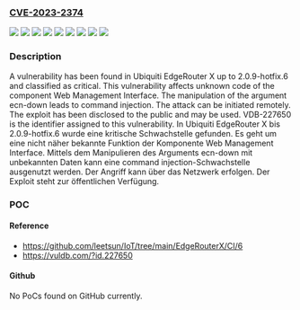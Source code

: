 ### [CVE-2023-2374](https://cve.mitre.org/cgi-bin/cvename.cgi?name=CVE-2023-2374)
![](https://img.shields.io/static/v1?label=Product&message=EdgeRouter%20X&color=blue)
![](https://img.shields.io/static/v1?label=Version&message=2.0.9-hotfix.0%20&color=brightgreen)
![](https://img.shields.io/static/v1?label=Version&message=2.0.9-hotfix.1%20&color=brightgreen)
![](https://img.shields.io/static/v1?label=Version&message=2.0.9-hotfix.2%20&color=brightgreen)
![](https://img.shields.io/static/v1?label=Version&message=2.0.9-hotfix.3%20&color=brightgreen)
![](https://img.shields.io/static/v1?label=Version&message=2.0.9-hotfix.4%20&color=brightgreen)
![](https://img.shields.io/static/v1?label=Version&message=2.0.9-hotfix.5%20&color=brightgreen)
![](https://img.shields.io/static/v1?label=Version&message=2.0.9-hotfix.6%20&color=brightgreen)
![](https://img.shields.io/static/v1?label=Vulnerability&message=CWE-77%20Command%20Injection&color=brightgreen)

### Description

A vulnerability has been found in Ubiquiti EdgeRouter X up to 2.0.9-hotfix.6 and classified as critical. This vulnerability affects unknown code of the component Web Management Interface. The manipulation of the argument ecn-down leads to command injection. The attack can be initiated remotely. The exploit has been disclosed to the public and may be used. VDB-227650 is the identifier assigned to this vulnerability.
In Ubiquiti EdgeRouter X bis 2.0.9-hotfix.6 wurde eine kritische Schwachstelle gefunden. Es geht um eine nicht näher bekannte Funktion der Komponente Web Management Interface. Mittels dem Manipulieren des Arguments ecn-down mit unbekannten Daten kann eine command injection-Schwachstelle ausgenutzt werden. Der Angriff kann über das Netzwerk erfolgen. Der Exploit steht zur öffentlichen Verfügung.

### POC

#### Reference
- https://github.com/leetsun/IoT/tree/main/EdgeRouterX/CI/6
- https://vuldb.com/?id.227650

#### Github
No PoCs found on GitHub currently.

